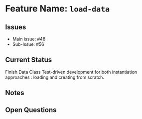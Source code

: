# Feature Name: `load-data`

## Issues
- Main issue: #48
- Sub-Issue:  #56

## Current Status
Finish Data Class
Test-driven development for both instantiation approaches : loading and creating from scratch.


## Notes


## Open Questions

